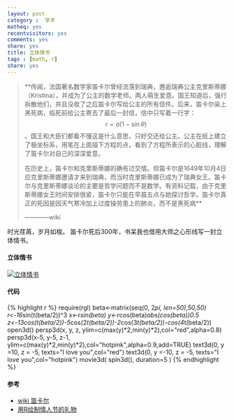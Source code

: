 ```yaml
---
layout: post
category :  学术
matheq: yes
recentvisitors: yes
comments: yes
share: yes
title: 立体情书
tags : [math, r]
share: yes
---
```



>**传闻，法国著名数学家笛卡尔曾经流落到瑞典，邂逅瑞典公主克里斯蒂娜（Kristina），并成为了公主的数学老师。两人萌生爱意。国王知道后，强行拆散他们，并且没收了之后笛卡尔写给公主的所有信件。后来，笛卡尔染上黑死病，临死前给公主寄去了最后一封信，信中只写着一行字：$$r=a(1-\sin \theta)$$。国王和大臣们都看不懂这是什么意思，只好交还给公主。公主在纸上建立了极坐标系，用笔在上面描下方程的点，看到了方程所表示的心脏线，理解了笛卡尔对自己的深深爱意。
>
>在历史上，笛卡尔和克里斯蒂娜的确有过交情。但笛卡尔是1649年10月4日应克里斯蒂娜邀请才来到瑞典，而当时克里斯蒂娜已成为了瑞典女王。笛卡尔与克里斯蒂娜谈论的主要是哲学问题而不是数学。有资料记载，由于克里斯蒂娜女王时间安排很紧，笛卡尔只能在早晨五点与她探讨哲学。笛卡尔真正的死因是因天气寒冷加上过度操劳患上的肺炎，而不是黑死病**
>
>————wiki


时光荏苒，岁月如梭。
笛卡尔死后300年，书呆我也借用大师之心形线写一封立体情书。


#### 立体情书

<a class="fancybox" rel="gallary1" href="http://i.imgur.com/CkNRhNC.gif" title="立体情书"><img src="http://i.imgur.com/CkNRhNC.gif" alt="立体情书"/></a>

#### 代码

{% highlight r %}
require(rgl)
beta<-matrix(seq(0, 2*pi, len=50),50,50)
r<-16*sin(t(beta/2))^3
x<-r*sin(beta)
y<-r*cos(beta)*abs(cos(beta))*0.5
z<-13*cos(t(beta/2))-5*cos(2*t(beta/2))-2*cos(3*t(beta/2))-cos(4*t(beta/2)) 
open3d()
persp3d(x, y, z, ylim=c(max(y)*2,min(y)*2),col="red",alpha=0.8)
persp3d(x-5, y-5, z-1, ylim=c(max(y)*2,min(y)*2),col="hotpink",alpha=0.9,add=TRUE)
text3d(0, y =10, z = -5, texts="I love you",col="red")
text3d(0, y =-10, z = -5, texts="I love you",col="hotpink")
movie3d( spin3d(), duration=5 )
{% endhighlight %}


#### 参考

- [wiki 笛卡尔](http://zh.wikipedia.org/wiki/%E7%AC%9B%E5%8D%A1%E5%B0%94)
- [用R绘制情人节的礼物](http://cos.name/2012/02/valentines-gift-by-using-r/)


